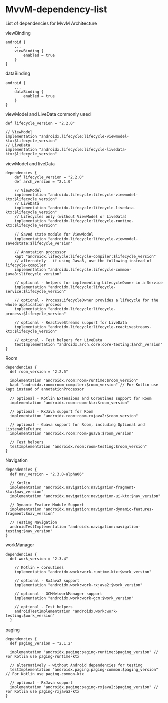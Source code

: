 # MvvM-dependency-list
List of dependencies for MvvM Architecture

viewBinding

    android {
        ...
        viewBinding {
            enabled = true
        }
    }
  
dataBinding

    android {
        ...
        dataBinding {
            enabled = true
        }
    }
    
viewModel and LiveData commonly used

    def lifecycle_version = "2.2.0"

    // ViewModel
    implementation "androidx.lifecycle:lifecycle-viewmodel-ktx:$lifecycle_version"
    // LiveData
    implementation "androidx.lifecycle:lifecycle-livedata-ktx:$lifecycle_version"

viewModel and liveData

    dependencies {
        def lifecycle_version = "2.2.0"
        def arch_version = "2.1.0"

        // ViewModel
        implementation "androidx.lifecycle:lifecycle-viewmodel-ktx:$lifecycle_version"
        // LiveData
        implementation "androidx.lifecycle:lifecycle-livedata-ktx:$lifecycle_version"
        // Lifecycles only (without ViewModel or LiveData)
        implementation "androidx.lifecycle:lifecycle-runtime-ktx:$lifecycle_version"

        // Saved state module for ViewModel
        implementation "androidx.lifecycle:lifecycle-viewmodel-savedstate:$lifecycle_version"

        // Annotation processor
        kapt "androidx.lifecycle:lifecycle-compiler:$lifecycle_version"
        // alternately - if using Java8, use the following instead of lifecycle-compiler
        implementation "androidx.lifecycle:lifecycle-common-java8:$lifecycle_version"

        // optional - helpers for implementing LifecycleOwner in a Service
        implementation "androidx.lifecycle:lifecycle-service:$lifecycle_version"

        // optional - ProcessLifecycleOwner provides a lifecycle for the whole application process
        implementation "androidx.lifecycle:lifecycle-process:$lifecycle_version"

        // optional - ReactiveStreams support for LiveData
        implementation "androidx.lifecycle:lifecycle-reactivestreams-ktx:$lifecycle_version"

        // optional - Test helpers for LiveData
        testImplementation "androidx.arch.core:core-testing:$arch_version"
    }
    
Room

    dependencies {
      def room_version = "2.2.5"

      implementation "androidx.room:room-runtime:$room_version"
      kapt "androidx.room:room-compiler:$room_version" // For Kotlin use kapt instead of annotationProcessor

      // optional - Kotlin Extensions and Coroutines support for Room
      implementation "androidx.room:room-ktx:$room_version"

      // optional - RxJava support for Room
      implementation "androidx.room:room-rxjava2:$room_version"

      // optional - Guava support for Room, including Optional and ListenableFuture
      implementation "androidx.room:room-guava:$room_version"

      // Test helpers
      testImplementation "androidx.room:room-testing:$room_version"
    }
Navigation

    dependencies {
      def nav_version = "2.3.0-alpha06"
      
      // Kotlin
      implementation "androidx.navigation:navigation-fragment-ktx:$nav_version"
      implementation "androidx.navigation:navigation-ui-ktx:$nav_version"

      // Dynamic Feature Module Support
      implementation "androidx.navigation:navigation-dynamic-features-fragment:$nav_version"

      // Testing Navigation
      androidTestImplementation "androidx.navigation:navigation-testing:$nav_version"
    }
    
workManager

    dependencies {
      def work_version = "2.3.4"

        // Kotlin + coroutines
        implementation "androidx.work:work-runtime-ktx:$work_version"

        // optional - RxJava2 support
        implementation "androidx.work:work-rxjava2:$work_version"

        // optional - GCMNetworkManager support
        implementation "androidx.work:work-gcm:$work_version"

        // optional - Test helpers
        androidTestImplementation "androidx.work:work-testing:$work_version"
      }

paging 

    dependencies {
      def paging_version = "2.1.2"

      implementation "androidx.paging:paging-runtime:$paging_version" // For Kotlin use paging-runtime-ktx

      // alternatively - without Android dependencies for testing
      testImplementation "androidx.paging:paging-common:$paging_version" // For Kotlin use paging-common-ktx

      // optional - RxJava support
      implementation "androidx.paging:paging-rxjava2:$paging_version" // For Kotlin use paging-rxjava2-ktx
    }




